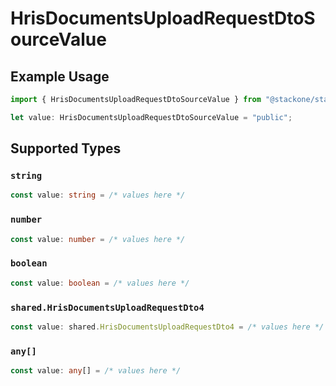 # HrisDocumentsUploadRequestDtoSourceValue

## Example Usage

```typescript
import { HrisDocumentsUploadRequestDtoSourceValue } from "@stackone/stackone-client-ts/sdk/models/shared";

let value: HrisDocumentsUploadRequestDtoSourceValue = "public";
```

## Supported Types

### `string`

```typescript
const value: string = /* values here */
```

### `number`

```typescript
const value: number = /* values here */
```

### `boolean`

```typescript
const value: boolean = /* values here */
```

### `shared.HrisDocumentsUploadRequestDto4`

```typescript
const value: shared.HrisDocumentsUploadRequestDto4 = /* values here */
```

### `any[]`

```typescript
const value: any[] = /* values here */
```

